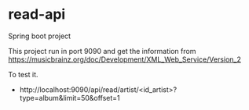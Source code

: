 # read-api

Spring boot project

This project run in port 9090 and get the information from https://musicbrainz.org/doc/Development/XML_Web_Service/Version_2

To test it.

  * http://localhost:9090/api/read/artist/<id_artist>?type=album&limit=50&offset=1
